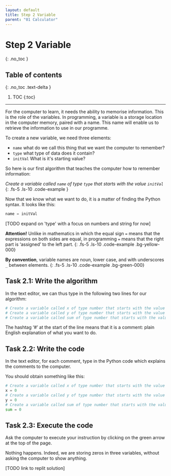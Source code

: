 ```yaml
---
layout: default
title: Step 2 Variable
parent: "01 Calculator"
---
```


# Step 2 Variable
{: .no_toc }

## Table of contents
{: .no_toc .text-delta }

1. TOC
{:toc}

---

For the computer to learn, it needs the ability to memorise information. This is the role of the variables. In programming, a variable is a storage location in the computer memory, paired with a name. This name will enable us to retrieve the information to use in our programme.

To create a new variable, we need three elements:
* `name` what do we call this thing that we want the computer to remember?
* `type` what type of data does it contain?
* `initVal` What is it's starting value?

So here is our first algorithm that teaches the computer how to remember information:

_Create a variable called `name` of type `type` that starts with the value `initVal`_
{: .fs-5 .ls-10 .code-example }

Now that we know what we want to do, it is a matter of finding the Python syntax. It looks like this:

```python
name = initVal
```

[TODO expand on 'type' with a focus on numbers and string for now]

**Attention!** Unlike in mathematics in which the equal sign `=` means that the expressions on both sides are equal, in programming `=` means that the right part is ‘assigned’ to the left part.
{: .fs-5 .ls-10 .code-example .bg-yellow-000}


**By convention**, variable names are noun, lower case, and with underscores `_` between elements.
{: .fs-5 .ls-10 .code-example .bg-green-000}

## Task 2.1: Write the algorithm

In the text editor, we can thus type in the following two lines for our algorithm:

```python
# Create a variable called x of type number that starts with the value 0
# Create a variable called y of type number that starts with the value 0
# Create a variable called sum of type number that starts with the value 0
```

The hashtag ‘#’ at the start of the line means that it is a comment: plain English explanation of what you want to do.

## Task 2.2: Write the code

In the text editor, for each comment, type in the Python code which explains the comments to the computer.

You should obtain something like this:

```python
# Create a variable called x of type number that starts with the value 0
x = 0
# Create a variable called y of type number that starts with the value 0
y = 0
# Create a variable called sum of type number that starts with the value 0
sum = 0
```

## Task 2.3: Execute the code

Ask the computer to execute your instruction by clicking on the green arrow at the top of the page.

Nothing happens. Indeed, we are storing zeros in three variables, without asking the computer to show anything.


[TODO link to replit solution]